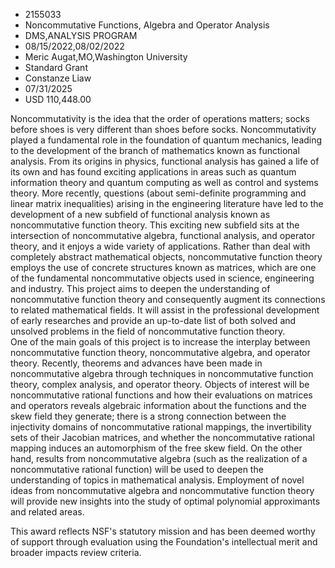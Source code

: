 
* 2155033
* Noncommutative Functions, Algebra and Operator Analysis
* DMS,ANALYSIS PROGRAM
* 08/15/2022,08/02/2022
* Meric Augat,MO,Washington University
* Standard Grant
* Constanze Liaw
* 07/31/2025
* USD 110,448.00

Noncommutativity is the idea that the order of operations matters; socks before
shoes is very different than shoes before socks. Noncommutativity played a
fundamental role in the foundation of quantum mechanics, leading to the
development of the branch of mathematics known as functional analysis. From its
origins in physics, functional analysis has gained a life of its own and has
found exciting applications in areas such as quantum information theory and
quantum computing as well as control and systems theory. More recently,
questions (about semi-definite programming and linear matrix inequalities)
arising in the engineering literature have led to the development of a new
subfield of functional analysis known as noncommutative function theory. This
exciting new subfield sits at the intersection of noncommutative algebra,
functional analysis, and operator theory, and it enjoys a wide variety of
applications. Rather than deal with completely abstract mathematical objects,
noncommutative function theory employs the use of concrete structures known as
matrices, which are one of the fundamental noncommutative objects used in
science, engineering and industry. This project aims to deepen the understanding
of noncommutative function theory and consequently augment its connections to
related mathematical fields. It will assist in the professional development of
early researches and provide an up-to-date list of both solved and unsolved
problems in the field of noncommutative function theory.               One of
the main goals of this project is to increase the interplay between
noncommutative function theory, noncommutative algebra, and operator theory.
Recently, theorems and advances have been made in noncommutative algebra through
techniques in noncommutative function theory, complex analysis, and operator
theory. Objects of interest will be noncommutative rational functions and how
their evaluations on matrices and operators reveals algebraic information about
the functions and the skew field they generate; there is a strong connection
between the injectivity domains of noncommutative rational mappings, the
invertibility sets of their Jacobian matrices, and whether the noncommutative
rational mapping induces an automorphism of the free skew field. On the other
hand, results from noncommutative algebra (such as the realization of a
noncommutative rational function) will be used to deepen the understanding of
topics in mathematical analysis. Employment of novel ideas from noncommutative
algebra and noncommutative function theory will provide new insights into the
study of optimal polynomial approximants and related areas.

This award reflects NSF's statutory mission and has been deemed worthy of
support through evaluation using the Foundation's intellectual merit and broader
impacts review criteria.
